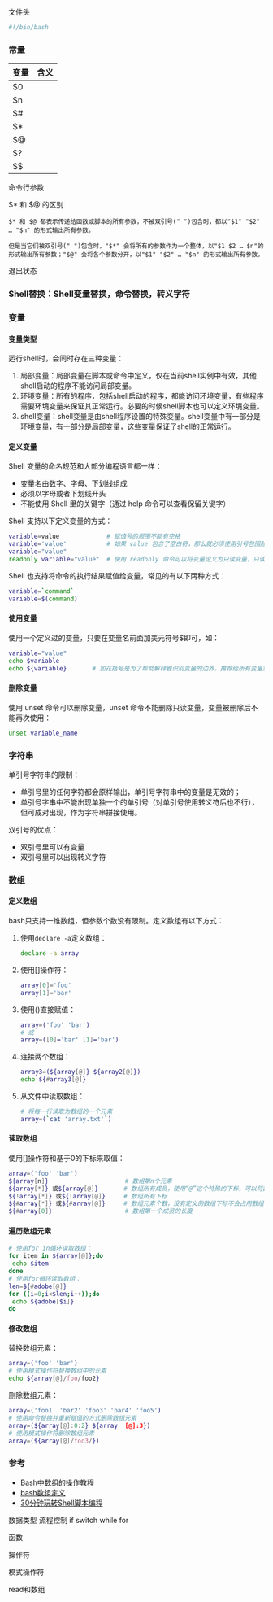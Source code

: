 文件头

```bash
#!/bin/bash
```



### 常量

| 变量 | 含义 |
| ---- | ---- |
| $0   |      |
| $n   |      |
| $#   |      |
| $*   |      |
| $@   |      |
| $?   |      |
| $$   |      |

命令行参数

$* 和 $@ 的区别

```
$* 和 $@ 都表示传递给函数或脚本的所有参数，不被双引号(" ")包含时，都以"$1" "$2" … "$n" 的形式输出所有参数。

但是当它们被双引号(" ")包含时，"$*" 会将所有的参数作为一个整体，以"$1 $2 … $n"的形式输出所有参数；"$@" 会将各个参数分开，以"$1" "$2" … "$n" 的形式输出所有参数。
```

退出状态

### Shell替换：Shell变量替换，命令替换，转义字符

### 变量

#### 变量类型

运行shell时，会同时存在三种变量：

1. 局部变量：局部变量在脚本或命令中定义，仅在当前shell实例中有效，其他shell启动的程序不能访问局部变量。
2. 环境变量：所有的程序，包括shell启动的程序，都能访问环境变量，有些程序需要环境变量来保证其正常运行。必要的时候shell脚本也可以定义环境变量。
3. shell变量：shell变量是由shell程序设置的特殊变量。shell变量中有一部分是环境变量，有一部分是局部变量，这些变量保证了shell的正常运行。

#### 定义变量

Shell 变量的命名规范和大部分编程语言都一样：

- 变量名由数字、字母、下划线组成
- 必须以字母或者下划线开头
- 不能使用 Shell 里的关键字（通过 help 命令可以查看保留关键字）

Shell 支持以下定义变量的方式：

```bash
variable=value             # 赋值号的周围不能有空格
variable='value'           # 如果 value 包含了空白符，那么就必须使用引号包围起来。
variable="value"
readonly variable="value"  # 使用 readonly 命令可以将变量定义为只读变量，只读变量的值不能被改变
```

Shell 也支持将命令的执行结果赋值给变量，常见的有以下两种方式：

```bash
variable=`command`
variable=$(command)
```

#### 使用变量

使用一个定义过的变量，只要在变量名前面加美元符号$即可，如：

```bash
variable="value"
echo $variable
echo ${variable}       # 加花括号是为了帮助解释器识别变量的边界，推荐给所有变量加上花括号{}
```

#### 删除变量

使用 unset 命令可以删除变量，unset 命令不能删除只读变量，变量被删除后不能再次使用：

```bash
unset variable_name
```

### 字符串

单引号字符串的限制：

- 单引号里的任何字符都会原样输出，单引号字符串中的变量是无效的；
- 单引号字串中不能出现单独一个的单引号（对单引号使用转义符后也不行），但可成对出现，作为字符串拼接使用。

双引号的优点：

- 双引号里可以有变量
- 双引号里可以出现转义字符

### 数组

#### 定义数组

bash只支持一维数组，但参数个数没有限制。定义数组有以下方式：

1. 使用`declare -a`定义数组：

    ```bash
    declare -a array
    ```

4. 使用[]操作符：

   ```bash
   array[0]='foo'
   array[1]='bar'
   ```

5. 使用()直接赋值：

    ```bash
    array=('foo' 'bar')
    # 或
    array=([0]='bar' [1]='bar')
    ```

6. 连接两个数组：

    ```bash
    array3=(${array[@]} ${array2[@]})
    echo ${#array3[@]}
    ```

7. 从文件中读取数组：

    ```bash
    # 将每一行读取为数组的一个元素
    array=(`cat 'array.txt'`) 
    ```

#### 读取数组

使用[]操作符和基于0的下标来取值：

```bash
array=('foo' 'bar')
${array[n]}                     # 数组第n个元素
${array[*]} 或${array[@]}       # 数组所有成员，使用“@”这个特殊的下标，可以将数组扩展成列表
${!array[*]} 或${!array[@]}     # 数组所有下标
${#array[*]} 或${#array[@]}     # 数组元素个数，没有定义的数组下标不会占用数组中元素的个数
${#array[0]}                    # 数组第一个成员的长度
```

#### 遍历数组元素

```bash
# 使用for in循环读取数组：
for item in ${array[@]};do
 echo $item
done
# 使用for循环读取数组：
len=${#adobe[@]}
for ((i=0;i<$len;i++));do
 echo ${adobe[$i]}
do
```

#### 修改数组

替换数组元素：

```bash
array=('foo' 'bar')
# 使用模式操作符替换数组中的元素
echo ${array[@]/foo/foo2}
```

删除数组元素：

```bash
array=('foo1' 'bar2' 'foo3' 'bar4' 'foo5')
# 使用命令替换并重新赋值的方式删除数组元素
array=(${array[@]:0:2} ${array	[@]:3})
# 使用模式操作符删除数组元素
array=(${array[@]/foo3/})
```

### 参考

- [Bash中数组的操作教程](https://www.jb51.net/article/101241.htm)
- [bash数组定义](https://blog.csdn.net/ilovemilk/article/details/4959747)
- [30分钟玩转Shell脚本编程](http://c.biancheng.net/cpp/shell/)



数据类型
流程控制
if
switch
while
for

函数

操作符

模式操作符

read和数组